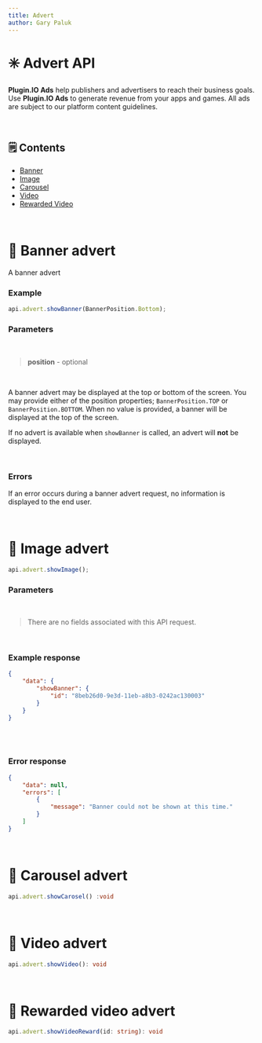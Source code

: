 ```yaml
---
title: Advert
author: Gary Paluk
---
```


# ✳️ Advert API

<b>Plugin.IO Ads</b> help publishers and advertisers to reach their business goals. Use <b>Plugin.IO Ads</b> to 
generate revenue from your apps and games. All ads are subject to our platform content guidelines.

<br />

## 🗒 Contents

* [Banner](#banner)
* [Image](#image)
* [Carousel](#carousel)
* [Video](#video)
* [Rewarded Video](#rewarded-video)

<br />

<a name="banner"></a>
# 🎯 Banner advert 

A banner advert

<!-- ![alt](https://raw.githubusercontent.com/pluginio/static-content/main/lang/en/docs/v1/images/api_advert_banner.gif) -->

### Example

```typescript
api.advert.showBanner(BannerPosition.Bottom);
```

### Parameters
<br />

> <b>position</b> - optional

<br />

A banner advert may be displayed at the top or bottom of the screen. You may provide either of the position 
properties; `BannerPosition.TOP` or `BannerPosition.BOTTOM`. When no value is provided, a banner will be 
displayed at the top of the screen.

If no advert is available when `showBanner` is called, an advert will <b>not</b> be displayed.

<br />

### Errors

If an error occurs during a banner advert request, no information is displayed to the end user.

<br />

<a name="image"></a>
# 🎯 Image advert

<!-- ![alt](https://raw.githubusercontent.com/pluginio/static-content/main/lang/en/docs/v1/images/api_advert_banner.gif) -->

```typescript
api.advert.showImage();
```

### Parameters
<br />

> There are no fields associated with this API request.


<br />


### Example response
```json
{
    "data": {
        "showBanner": {
            "id": "8beb26d0-9e3d-11eb-a8b3-0242ac130003"
        }
    }
}
```

<br />
<br />

### Error response

```json
{
    "data": null,
    "errors": [
        {
            "message": "Banner could not be shown at this time."
        }
    ]
}
```

<br />

<a name="carousel"></a>
# 🎯 Carousel advert

```typescript
api.advert.showCarosel() :void
```

<br />

<a name="video"></a>
# 🎯 Video advert

```typescript
api.advert.showVideo(): void
```

<br />

<a name="rewarded-video"></a>
# 🎯 Rewarded video advert

```typescript
api.advert.showVideoReward(id: string): void
```
